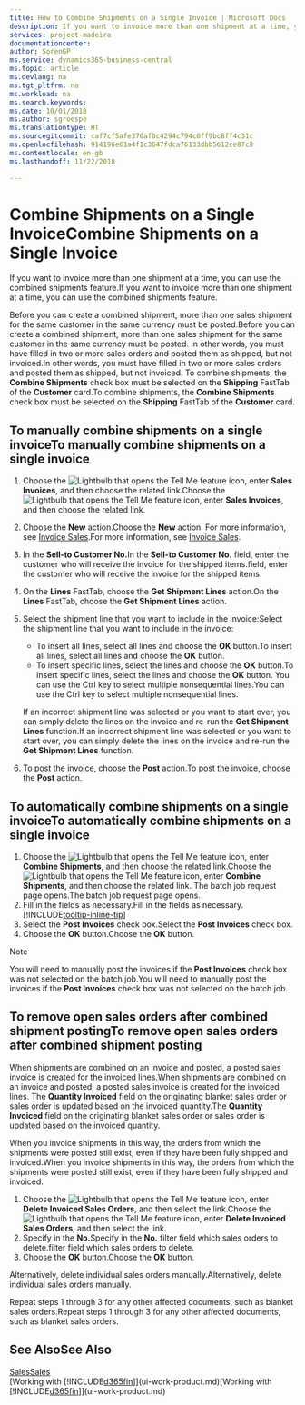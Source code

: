 ```yaml
---
title: How to Combine Shipments on a Single Invoice | Microsoft Docs
description: If you want to invoice more than one shipment at a time, you can use the combined shipments feature.
services: project-madeira
documentationcenter: 
author: SorenGP
ms.service: dynamics365-business-central
ms.topic: article
ms.devlang: na
ms.tgt_pltfrm: na
ms.workload: na
ms.search.keywords: 
ms.date: 10/01/2018
ms.author: sgroespe
ms.translationtype: HT
ms.sourcegitcommit: caf7cf5afe370af0c4294c794c0ff9bc8ff4c31c
ms.openlocfilehash: 914196e61a4f1c3647fdca76133dbb5612ce87c8
ms.contentlocale: en-gb
ms.lasthandoff: 11/22/2018

---
```

# <a name="combine-shipments-on-a-single-invoice"></a><span data-ttu-id="ba8a2-103">Combine Shipments on a Single Invoice</span><span class="sxs-lookup"><span data-stu-id="ba8a2-103">Combine Shipments on a Single Invoice</span></span>
<span data-ttu-id="ba8a2-104">If you want to invoice more than one shipment at a time, you can use the combined shipments feature.</span><span class="sxs-lookup"><span data-stu-id="ba8a2-104">If you want to invoice more than one shipment at a time, you can use the combined shipments feature.</span></span>  

 <span data-ttu-id="ba8a2-105">Before you can create a combined shipment, more than one sales shipment for the same customer in the same currency must be posted.</span><span class="sxs-lookup"><span data-stu-id="ba8a2-105">Before you can create a combined shipment, more than one sales shipment for the same customer in the same currency must be posted.</span></span> <span data-ttu-id="ba8a2-106">In other words, you must have filled in two or more sales orders and posted them as shipped, but not invoiced.</span><span class="sxs-lookup"><span data-stu-id="ba8a2-106">In other words, you must have filled in two or more sales orders and posted them as shipped, but not invoiced.</span></span> <span data-ttu-id="ba8a2-107">To combine shipments, the **Combine Shipments** check box must be selected on the **Shipping** FastTab of the **Customer** card.</span><span class="sxs-lookup"><span data-stu-id="ba8a2-107">To combine shipments, the **Combine Shipments** check box must be selected on the **Shipping** FastTab of the **Customer** card.</span></span>  

## <a name="to-manually-combine-shipments-on-a-single-invoice"></a><span data-ttu-id="ba8a2-108">To manually combine shipments on a single invoice</span><span class="sxs-lookup"><span data-stu-id="ba8a2-108">To manually combine shipments on a single invoice</span></span>  
1. <span data-ttu-id="ba8a2-109">Choose the ![Lightbulb that opens the Tell Me feature](media/ui-search/search_small.png "Tell me what you want to do") icon, enter **Sales Invoices**, and then choose the related link.</span><span class="sxs-lookup"><span data-stu-id="ba8a2-109">Choose the ![Lightbulb that opens the Tell Me feature](media/ui-search/search_small.png "Tell me what you want to do") icon, enter **Sales Invoices**, and then choose the related link.</span></span>  
2. <span data-ttu-id="ba8a2-110">Choose the **New** action.</span><span class="sxs-lookup"><span data-stu-id="ba8a2-110">Choose the **New** action.</span></span> <span data-ttu-id="ba8a2-111">For more information, see [Invoice Sales](sales-how-invoice-sales.md).</span><span class="sxs-lookup"><span data-stu-id="ba8a2-111">For more information, see [Invoice Sales](sales-how-invoice-sales.md).</span></span>
3. <span data-ttu-id="ba8a2-112">In the **Sell-to Customer No.**</span><span class="sxs-lookup"><span data-stu-id="ba8a2-112">In the **Sell-to Customer No.**</span></span> <span data-ttu-id="ba8a2-113">field, enter the customer who will receive the invoice for the shipped items.</span><span class="sxs-lookup"><span data-stu-id="ba8a2-113">field, enter the customer who will receive the invoice for the shipped items.</span></span>  
4. <span data-ttu-id="ba8a2-114">On the **Lines** FastTab, choose the **Get Shipment Lines** action.</span><span class="sxs-lookup"><span data-stu-id="ba8a2-114">On the **Lines** FastTab, choose the **Get Shipment Lines** action.</span></span>  
5. <span data-ttu-id="ba8a2-115">Select the shipment line that you want to include in the invoice:</span><span class="sxs-lookup"><span data-stu-id="ba8a2-115">Select the shipment line that you want to include in the invoice:</span></span>  

    - <span data-ttu-id="ba8a2-116">To insert all lines, select all lines and choose the **OK** button.</span><span class="sxs-lookup"><span data-stu-id="ba8a2-116">To insert all lines, select all lines and choose the **OK** button.</span></span>  
    - <span data-ttu-id="ba8a2-117">To insert specific lines, select the lines and choose the **OK** button.</span><span class="sxs-lookup"><span data-stu-id="ba8a2-117">To insert specific lines, select the lines and choose the **OK** button.</span></span> <span data-ttu-id="ba8a2-118">You can use the Ctrl key to select multiple nonsequential lines.</span><span class="sxs-lookup"><span data-stu-id="ba8a2-118">You can use the Ctrl key to select multiple nonsequential lines.</span></span>  

    <span data-ttu-id="ba8a2-119">If an incorrect shipment line was selected or you want to start over, you can simply delete the lines on the invoice and re-run the **Get Shipment Lines** function.</span><span class="sxs-lookup"><span data-stu-id="ba8a2-119">If an incorrect shipment line was selected or you want to start over, you can simply delete the lines on the invoice and re-run the **Get Shipment Lines** function.</span></span>  
7. <span data-ttu-id="ba8a2-120">To post the invoice, choose the **Post** action.</span><span class="sxs-lookup"><span data-stu-id="ba8a2-120">To post the invoice, choose the **Post** action.</span></span>  

## <a name="to-automatically-combine-shipments-on-a-single-invoice"></a><span data-ttu-id="ba8a2-121">To automatically combine shipments on a single invoice</span><span class="sxs-lookup"><span data-stu-id="ba8a2-121">To automatically combine shipments on a single invoice</span></span>  
1. <span data-ttu-id="ba8a2-122">Choose the ![Lightbulb that opens the Tell Me feature](media/ui-search/search_small.png "Tell me what you want to do") icon, enter **Combine Shipments**, and then choose the related link.</span><span class="sxs-lookup"><span data-stu-id="ba8a2-122">Choose the ![Lightbulb that opens the Tell Me feature](media/ui-search/search_small.png "Tell me what you want to do") icon, enter **Combine Shipments**, and then choose the related link.</span></span> <span data-ttu-id="ba8a2-123">The batch job request page opens.</span><span class="sxs-lookup"><span data-stu-id="ba8a2-123">The batch job request page opens.</span></span>  
2. <span data-ttu-id="ba8a2-124">Fill in the fields as necessary.</span><span class="sxs-lookup"><span data-stu-id="ba8a2-124">Fill in the fields as necessary.</span></span> [!INCLUDE[tooltip-inline-tip](includes/tooltip-inline-tip_md.md)]
3. <span data-ttu-id="ba8a2-125">Select the **Post Invoices** check box.</span><span class="sxs-lookup"><span data-stu-id="ba8a2-125">Select the **Post Invoices** check box.</span></span>  
4.  <span data-ttu-id="ba8a2-126">Choose the **OK** button.</span><span class="sxs-lookup"><span data-stu-id="ba8a2-126">Choose the **OK** button.</span></span>  

> [!NOTE]  
>  <span data-ttu-id="ba8a2-127">You will need to manually post the invoices if the **Post Invoices** check box was not selected on the batch job.</span><span class="sxs-lookup"><span data-stu-id="ba8a2-127">You will need to manually post the invoices if the **Post Invoices** check box was not selected on the batch job.</span></span>  

## <a name="to-remove-open-sales-orders-after-combined-shipment-posting"></a><span data-ttu-id="ba8a2-128">To remove open sales orders after combined shipment posting</span><span class="sxs-lookup"><span data-stu-id="ba8a2-128">To remove open sales orders after combined shipment posting</span></span> 
<span data-ttu-id="ba8a2-129">When shipments are combined on an invoice and posted, a posted sales invoice is created for the invoiced lines.</span><span class="sxs-lookup"><span data-stu-id="ba8a2-129">When shipments are combined on an invoice and posted, a posted sales invoice is created for the invoiced lines.</span></span> <span data-ttu-id="ba8a2-130">The **Quantity Invoiced** field on the originating blanket sales order or sales order is updated based on the invoiced quantity.</span><span class="sxs-lookup"><span data-stu-id="ba8a2-130">The **Quantity Invoiced** field on the originating blanket sales order or sales order is updated based on the invoiced quantity.</span></span>  

<span data-ttu-id="ba8a2-131">When you invoice shipments in this way, the orders from which the shipments were posted still exist, even if they have been fully shipped and invoiced.</span><span class="sxs-lookup"><span data-stu-id="ba8a2-131">When you invoice shipments in this way, the orders from which the shipments were posted still exist, even if they have been fully shipped and invoiced.</span></span>   

1. <span data-ttu-id="ba8a2-132">Choose the ![Lightbulb that opens the Tell Me feature](media/ui-search/search_small.png "Tell me what you want to do") icon, enter **Delete Invoiced Sales Orders**, and then select the link.</span><span class="sxs-lookup"><span data-stu-id="ba8a2-132">Choose the ![Lightbulb that opens the Tell Me feature](media/ui-search/search_small.png "Tell me what you want to do") icon, enter **Delete Invoiced Sales Orders**, and then select the link.</span></span>  
2. <span data-ttu-id="ba8a2-133">Specify in the **No.**</span><span class="sxs-lookup"><span data-stu-id="ba8a2-133">Specify in the **No.**</span></span> <span data-ttu-id="ba8a2-134">filter field which sales orders to delete.</span><span class="sxs-lookup"><span data-stu-id="ba8a2-134">filter field which sales orders to delete.</span></span>  
3. <span data-ttu-id="ba8a2-135">Choose the **OK** button.</span><span class="sxs-lookup"><span data-stu-id="ba8a2-135">Choose the **OK** button.</span></span>  

<span data-ttu-id="ba8a2-136">Alternatively, delete individual sales orders manually.</span><span class="sxs-lookup"><span data-stu-id="ba8a2-136">Alternatively, delete individual sales orders manually.</span></span>  

<span data-ttu-id="ba8a2-137">Repeat steps 1 through 3 for any other affected documents, such as blanket sales orders.</span><span class="sxs-lookup"><span data-stu-id="ba8a2-137">Repeat steps 1 through 3 for any other affected documents, such as blanket sales orders.</span></span>

## <a name="see-also"></a><span data-ttu-id="ba8a2-138">See Also</span><span class="sxs-lookup"><span data-stu-id="ba8a2-138">See Also</span></span>  
[<span data-ttu-id="ba8a2-139">Sales</span><span class="sxs-lookup"><span data-stu-id="ba8a2-139">Sales</span></span>](sales-manage-sales.md)  
<span data-ttu-id="ba8a2-140">[Working with [!INCLUDE[d365fin](includes/d365fin_md.md)]](ui-work-product.md)</span><span class="sxs-lookup"><span data-stu-id="ba8a2-140">[Working with [!INCLUDE[d365fin](includes/d365fin_md.md)]](ui-work-product.md)</span></span>

